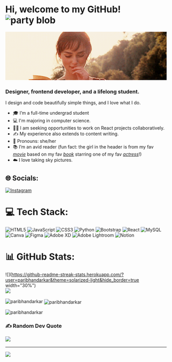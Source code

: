 # Hi, welcome to my GitHub! <img width="30" src="https://emojis.slackmojis.com/emojis/images/1643516767/28156/spellbook.gif?1643516767" alt="party blob" />


<!--
**paribhandarkar/paribhandarkar** is a ✨ _special_ ✨ repository because its `README.md` (this file) appears on your GitHub profile.

Here are some ideas to get you started:

- 🔭 I’m currently working on ...
- 🌱 I’m currently learning ...
- 👯 I’m looking to collaborate on ...
- 🤔 I’m looking for help with ...
- 💬 Ask me about ...
- 📫 How to reach me: ...
- 😄 Pronouns: ...
- ⚡ Fun fact: ...
-->
<img src='header.gif' />

### Designer, frontend developer, and a lifelong student.
 I design and code beautifully simple things, and I love what I do.
- 🎓 I’m a full-time undergrad student
- 💻 I'm majoring in computer science.
- 👯‍♀️ I am seeking opportunities to work on React projects collaboratively.
- ✍️ My experience also extends to content writing.
- 🎀 Pronouns: she/her
- 📚 I’m an avid reader (fun fact: the girl in the header is from my fav <em><a href="https://www.imdb.com/title/tt0414387/">movie</a></em> based on my fav <em><a href="https://www.goodreads.com/book/show/1885.Pride_and_Prejudice">book</a></em> starring one of my fav <em><a href="https://www.imdb.com/name/nm0461136/">actress</a></em>!)
- ☁️ I love taking sky pictures.


## 🌐 Socials:
[![Instagram](https://img.shields.io/badge/Instagram-%23E4405F.svg?logo=Instagram&logoColor=white)](https://instagram.com/paribhandarkar) 

# 💻 Tech Stack:
![HTML5](https://img.shields.io/badge/html5-%23E34F26.svg?style=for-the-badge&logo=html5&logoColor=white) ![JavaScript](https://img.shields.io/badge/javascript-%23323330.svg?style=for-the-badge&logo=javascript&logoColor=%23F7DF1E) ![CSS3](https://img.shields.io/badge/css3-%231572B6.svg?style=for-the-badge&logo=css3&logoColor=white) ![Python](https://img.shields.io/badge/python-3670A0?style=for-the-badge&logo=python&logoColor=ffdd54) ![Bootstrap](https://img.shields.io/badge/bootstrap-%23563D7C.svg?style=for-the-badge&logo=bootstrap&logoColor=white) ![React](https://img.shields.io/badge/react-%2320232a.svg?style=for-the-badge&logo=react&logoColor=%2361DAFB) ![MySQL](https://img.shields.io/badge/mysql-%2300f.svg?style=for-the-badge&logo=mysql&logoColor=white) ![Canva](https://img.shields.io/badge/Canva-%2300C4CC.svg?style=for-the-badge&logo=Canva&logoColor=white) 	![Figma](https://img.shields.io/badge/figma-%23F24E1E.svg?style=for-the-badge&logo=figma&logoColor=white) ![Adobe XD](https://img.shields.io/badge/Adobe%20XD-470137?style=for-the-badge&logo=Adobe%20XD&logoColor=#FF61F6) ![Adobe Lightroom](https://img.shields.io/badge/Adobe%20Lightroom-31A8FF.svg?style=for-the-badge&logo=Adobe%20Lightroom&logoColor=white) ![Notion](https://img.shields.io/badge/Notion-%23000000.svg?style=for-the-badge&logo=notion&logoColor=white)
# 📊 GitHub Stats:
![](https://github-readme-streak-stats.herokuapp.com/?user=paribhandarkar&theme=solarized-light&hide_border=true width="30%")<br/>
![](https://github-readme-stats.vercel.app/api/top-langs/?username=paribhandarkar&theme=solarized-light&hide_border=true&include_all_commits=true&count_private=true&layout=compact)

<p><img align="left" src="https://github-readme-stats.vercel.app/api/top-langs?username=paribhandarkar&show_icons=true&locale=en&layout=compact" alt="paribhandarkar" /></p>
<p>&nbsp;<img align="center" src="https://github-readme-stats.vercel.app/api?username=paribhandarkar&show_icons=true&locale=en" alt="paribhandarkar" /></p>
<p><img align="center" src="https://github-readme-streak-stats.herokuapp.com/?user=paribhandarkar&" alt="paribhandarkar" /></p>

### ✍️ Random Dev Quote
![](https://quotes-github-readme.vercel.app/api?type=horizontal&theme=light)

---
[![](https://visitcount.itsvg.in/api?id=paribhandarkar&icon=0&color=2)](https://visitcount.itsvg.in)

<!-- Proudly created with GPRM ( https://gprm.itsvg.in ) -->
